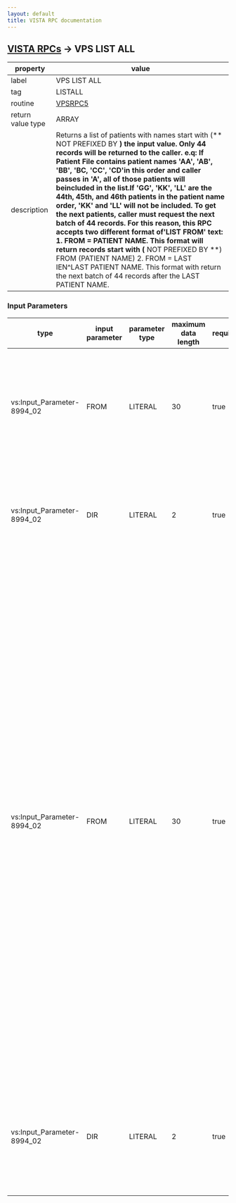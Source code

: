 ```yaml
---
layout: default
title: VISTA RPC documentation
---
```




## [VISTA RPCs](TableOfContent.md) &#8594; VPS LIST ALL 

 property | value 
--- | --- 
 label | VPS LIST ALL
 tag | LISTALL
 routine | [VPSRPC5](http://code.osehra.org/dox/Routine_VPSRPC5_source.html)
 return value type | ARRAY
 description | Returns a list of patients with names start with (** NOT PREFIXED BY **) the input value. Only 44 records will be returned to the caller. e.q: If Patient File contains patient names 'AA', 'AB', 'BB', 'BC, 'CC', 'CD'in this order and caller passes in 'A', all of those patients will beincluded in the list.If 'GG', 'KK', 'LL' are the 44th, 45th, and 46th patients in the patient name order, 'KK' and 'LL' will not be included. To get the next patients, caller must request the next batch of 44 records. For this reason, this RPC accepts two different format of'LIST FROM' text: 1. FROM = PATIENT NAME. This format will return records start with (** NOT PREFIXED BY **) FROM (PATIENT NAME) 2. FROM = LAST IEN^LAST PATIENT NAME. This format with return the next batch of 44 records after the LAST PATIENT NAME.

### Input Parameters

| type | input parameter | parameter type | maximum data length | required | description | 
| --- | --- | --- | --- | --- | --- | 
| vs:Input_Parameter-8994_02 | FROM | LITERAL | 30 | true | Contains the patient's name or contains the patient's file #2 IEN andname. Name part of the input may be a partial or full name.  Examples:  \DOE,J\  OR \99999^DOE,J\. | 
| vs:Input_Parameter-8994_02 | DIR | LITERAL | 2 | true | The value of DIR can be 1 or -1.  This parameter determines the $ORDER search direction, 1 is ascending and -1 is descending. | 
| vs:Input_Parameter-8994_02 | FROM | LITERAL | 30 | true | FORM is the 'Start With' or 'List From' input parametr. This is **NOT** a 'Prefixed by' input parameter.This is a required field and can have two different formats. 1. FORM  = PATIENT NAME. This format will return a batch of 44 patient records in patient name order start with PATIENT NAME. This is *NOT* a 'Prefixed by' input parameter. Any records in that batch including patient names *not* prefixed by the FORM will be included. 2. FORM = LAST IEN^LAST PATIENT NAME. This format is to provide a caller to get the next batch of 44 records. The list returned will NOT include the LAST PATIENT NAME. Commonly, RPC caller will set LAST IEN^LAST PATIENT NAME with the last record returned in the previous RPC call. | 
| vs:Input_Parameter-8994_02 | DIR | LITERAL | 2 | true | Input parameter DIR determines the order of the output array returned. Thevalue is either 1 (ascending order = default value) or -1 (descending order). | 